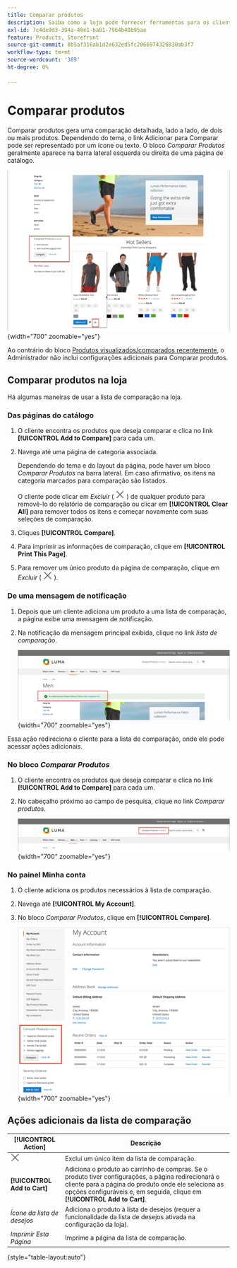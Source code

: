 ```yaml
---
title: Comparar produtos
description: Saiba como a loja pode fornecer ferramentas para os clientes compararem produtos e tomarem decisões de compra mais conscientes.
exl-id: 7c4de9d3-394a-48e1-ba01-7964b40b95ae
feature: Products, Storefront
source-git-commit: 8b5af316ab1d2e632ed5fc2066974326830ab3f7
workflow-type: tm+mt
source-wordcount: '389'
ht-degree: 0%

---
```


# Comparar produtos

Comparar produtos gera uma comparação detalhada, lado a lado, de dois ou mais produtos. Dependendo do tema, o link Adicionar para Comparar pode ser representado por um ícone ou texto. O bloco _Comparar Produtos_ geralmente aparece na barra lateral esquerda ou direita de uma página de catálogo.

![Exemplo de vitrine - lista de comparação](./assets/storefront-comparison-list.png){width="700" zoomable="yes"}

Ao contrário do bloco [Produtos visualizados/comparados recentemente](products-viewed-compared.md), o Administrador não inclui configurações adicionais para Comparar produtos.

## Comparar produtos na loja

Há algumas maneiras de usar a lista de comparação na loja.

### Das páginas do catálogo

1. O cliente encontra os produtos que deseja comparar e clica no link **[!UICONTROL Add to Compare]** para cada um.

1. Navega até uma página de categoria associada.

   Dependendo do tema e do layout da página, pode haver um bloco _Comparar Produtos_ na barra lateral. Em caso afirmativo, os itens na categoria marcados para comparação são listados.

   O cliente pode clicar em _Excluir_ ( ![Ícone Excluir](../assets/icon-delete-x.png) ) de qualquer produto para removê-lo do relatório de comparação ou clicar em **[!UICONTROL Clear All]** para remover todos os itens e começar novamente com suas seleções de comparação.

1. Cliques **[!UICONTROL Compare]**.

1. Para imprimir as informações de comparação, clique em **[!UICONTROL Print This Page]**.

1. Para remover um único produto da página de comparação, clique em _Excluir_ ( ![Ícone Excluir](../assets/icon-delete-x.png) ).

### De uma mensagem de notificação

1. Depois que um cliente adiciona um produto a uma lista de comparação, a página exibe uma mensagem de notificação.

1. Na notificação da mensagem principal exibida, clique no link _lista de comparação_.

   ![Comparar Notificação de Produtos](./assets/notification-comparison-list.png){width="700" zoomable="yes"}

Essa ação redireciona o cliente para a lista de comparação, onde ele pode acessar ações adicionais.

### No bloco _Comparar Produtos_

1. O cliente encontra os produtos que deseja comparar e clica no link **[!UICONTROL Add to Compare]** para cada um.

1. No cabeçalho próximo ao campo de pesquisa, clique no link _Comparar produtos_.

   ![Comparar Cabeçalho de Produtos](./assets/compare-products-header.png){width="700" zoomable="yes"}

### No painel Minha conta

1. O cliente adiciona os produtos necessários à lista de comparação.

1. Navega até **[!UICONTROL My Account]**.

1. No bloco _Comparar Produtos_, clique em **[!UICONTROL Compare]**.

   ![Comparar bloco de produtos no painel de conta do cliente](./assets/my-account-compare-block.png){width="700" zoomable="yes"}

## Ações adicionais da lista de comparação

| [!UICONTROL Action] | Descrição |
|------|-----------|
| ![Ícone Excluir](../assets/icon-delete-x.png) | Exclui um único item da lista de comparação. |
| **[!UICONTROL Add to Cart]** | Adiciona o produto ao carrinho de compras. Se o produto tiver configurações, a página redirecionará o cliente para a página do produto onde ele seleciona as opções configuráveis e, em seguida, clique em **[!UICONTROL Add to Cart]**. |
| _Ícone da lista de desejos_ | Adiciona o produto à lista de desejos (requer a funcionalidade da lista de desejos ativada na configuração da loja). |
| _Imprimir Esta Página_ | Imprime a página da lista de comparação. |

{style="table-layout:auto"}
